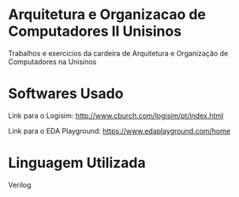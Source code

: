 # Arquitetura e Organizacao de Computadores II Unisinos
Trabalhos e exercícios da cardeira de Arquitetura e Organização de Computadores na Unisinos

# Softwares Usado

Link para o Logisim: http://www.cburch.com/logisim/pt/index.html 

Link para o EDA Playground: https://www.edaplayground.com/home


# Linguagem Utilizada

Verilog
